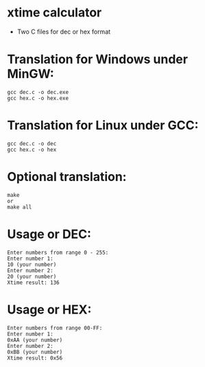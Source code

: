 # xtime calculator
* Two C files for dec or hex format
# Translation for Windows under MinGW:
```
gcc dec.c -o dec.exe
gcc hex.c -o hex.exe
```
# Translation for Linux under GCC:
```
gcc dec.c -o dec
gcc hex.c -o hex
```
# Optional translation:
```
make
or
make all
```
# Usage or DEC:
```
Enter numbers from range 0 - 255:
Enter number 1:
10 (your number) 
Enter number 2:
20 (your number)
Xtime result: 136
```
# Usage or HEX:
```
Enter numbers from range 00-FF:
Enter number 1:
0xAA (your number)
Enter number 2:
0xBB (your number)
Xtime result: 0x56
```
